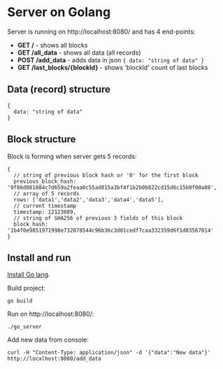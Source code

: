 # Server on Golang

Server is running on http://localhost:8080/ and has 4 end-points:

<ul>
<li> <b>GET /</b> - shows all blocks</li>
<li> <b>GET /all_data</b> - shows all data (all records)</li>
<li> <b>POST /add_data</b> - adds data in json <code>{ data: "string of data" }</code></li>
<li> <b>GET /last_blocks/{blockId}</b> - shows 'blockId' count of last blocks</li>
</ul>


## Data (record) structure

<pre><code>{
  data: "string of data"
}</code></pre>

## Block structure

Block is forming when server gets 5 records:

<pre><code>{
  // string of previous block hash or '0' for the first block
  previous_block_hash: '9f86d081884c7d659a2feaa0c55ad015a3bf4f1b2b0b822cd15d6c15b0f00a08',
  // array of 5 records
  rows: ['data1','data2','data3','data4','data5'],
  // current timestamp
  timestamp: 12123889,
  // string of SHA256 of previous 3 fields of this block
  block_hash: '1b4f0e9851971998e732078544c96b36c3d01cedf7caa332359d6f1d83567014'
}</code></pre>

## Install and run

<a href="https://golang.org/doc/install#install" target="_blank">Install Go lang</a>.

Build project:
<pre><code>go build</code></pre>

Run on http://localhost:8080/:
<pre><code>./go_server</code></pre>

Add new data from console: 
<pre><code>curl -H "Content-Type: application/json" -d '{"data":"New data"}' http://localhost:8080/add_data</code></pre>

